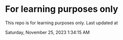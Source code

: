 # For learning purposes only
This repo is for learning purposes only.
Last updated at

Saturday, November 25, 2023 1:34:15 AM

